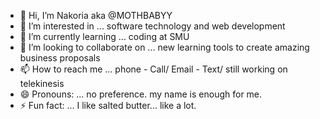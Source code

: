 - 👋 Hi, I’m Nakoria aka @MOTHBABYY
- 👀 I’m interested in ... software technology and web development
- 🌱 I’m currently learning ... coding at SMU
- 💞️ I’m looking to collaborate on ... new learning tools to create amazing business proposals
- 📫 How to reach me ... phone - Call/ Email - Text/ still working on telekinesis
- 😄 Pronouns: ... no preference. my name is enough for me.
- ⚡ Fun fact: ... I like salted butter... like a lot.

<!---
MOTHBABYY/MOTHBABYY is a ✨ special ✨ repository because its `README.md` (this file) appears on your GitHub profile.
You can click the Preview link to take a look at your changes.
--->
